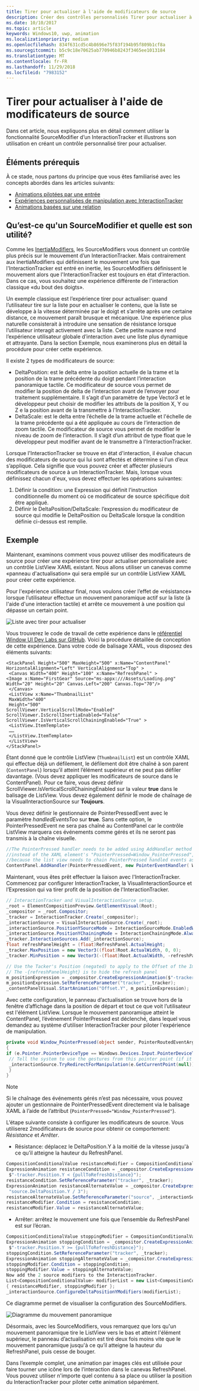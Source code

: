 ```yaml
---
title: Tirer pour actualiser à l'aide de modificateurs de source
description: Créer des contrôles personnalisés Tirer pour actualiser à l’aide de SourceModifiers
ms.date: 10/10/2017
ms.topic: article
keywords: Windows10, uwp, animation
ms.localizationpriority: medium
ms.openlocfilehash: 834f631cd5c4b8696e75f83f194b95f809b1cf8a
ms.sourcegitcommit: b5c9c18e70625ab770946b8243f3465ee1013184
ms.translationtype: MT
ms.contentlocale: fr-FR
ms.lasthandoff: 11/29/2018
ms.locfileid: "7983152"
---
```

# <a name="pull-to-refresh-with-source-modifiers"></a>Tirer pour actualiser à l'aide de modificateurs de source

Dans cet article, nous expliquons plus en détail comment utiliser la fonctionnalité SourceModifier d’un InteractionTracker et illustrons son utilisation en créant un contrôle personnalisé tirer pour actualiser.

## <a name="prerequisites"></a>Éléments prérequis

À ce stade, nous partons du principe que vous êtes familiarisé avec les concepts abordés dans les articles suivants:

- [Animations pilotées par une entrée](input-driven-animations.md)
- [Expériences personnalisées de manipulation avec InteractionTracker](interaction-tracker-manipulations.md)
- [Animations basées sur une relation](relation-animations.md)

## <a name="what-is-a-sourcemodifier-and-why-are-they-useful"></a>Qu’est-ce qu'un SourceModifier et quelle est son utilité?

Comme les [InertiaModifiers](inertia-modifiers.md), les SourceModifiers vous donnent un contrôle plus précis sur le mouvement d’un InteractionTracker. Mais contrairement aux InertiaModifiers qui définissent le mouvement une fois que l'InteractionTracker est entré en inertie, les SourceModifiers définissent le mouvement alors que l'InteractionTracker est toujours en état d’interaction. Dans ce cas, vous souhaitez une expérience différente de l'interaction classique «du bout des doigts».

Un exemple classique est l’expérience tirer pour actualiser: quand l’utilisateur tire sur la liste pour en actualiser le contenu, que la liste se développe à la vitesse déterminée par le doigt et s’arrête après une certaine distance, ce mouvement paraît brusque et mécanique. Une expérience plus naturelle consisterait à introduire une sensation de résistance lorsque l’utilisateur interagit activement avec la liste. Cette petite nuance rend l’expérience utilisateur globale d’interaction avec une liste plus dynamique et attrayante. Dans la section Exemple, nous examinerons plus en détail la procédure pour créer cette expérience.

Il existe 2 types de modificateurs de source:

- DeltaPosition: est le delta entre la position actuelle de la trame et la position de la trame précédente du doigt pendant l’interaction panoramique tactile. Ce modificateur de source vous permet de modifier la position de delta de l’interaction avant de l’envoyer pour traitement supplémentaire. Il s’agit d’un paramètre de type Vector3 et le développeur peut choisir de modifier les attributs de la position X, Y ou Z e la position avant de la transmettre à l'InteractionTracker.
- DeltaScale: est le delta entre l’échelle de la trame actuelle et l'échelle de la trame précédente qui a été appliquée au cours de l’interaction de zoom tactile. Ce modificateur de source vous permet de modifier le niveau de zoom de l’interaction. Il s’agit d’un attribut de type float que le développeur peut modifier avant de le transmettre à l'InteractionTracker.

Lorsque l'InteractionTracker se trouve en état d'interaction, il évalue chacun des modificateurs de source qui lui sont affectés et détermine si l'un d’eux s’applique. Cela signifie que vous pouvez créer et affecter plusieurs modificateurs de source à un InteractionTracker. Mais, lorsque vous définissez chacun d'eux, vous devez effectuer les opérations suivantes:

1. Définir la condition: une Expression qui définit l’instruction conditionnelle du moment où ce modificateur de source spécifique doit être appliqué.
1. Définir le DeltaPosition/DeltaScale: l’expression du modificateur de source qui modifie le DeltaPosition ou DeltaScale lorsque la condition définie ci-dessus est remplie.

## <a name="example"></a>Exemple

Maintenant, examinons comment vous pouvez utiliser des modificateurs de source pour créer une expérience tirer pour actualiser personnalisée avec un contrôle ListView XAML existant. Nous allons utiliser un canevas comme «panneau d'actualisation» qui sera empilé sur un contrôle ListView XAML pour créer cette expérience.

Pour l'expérience utilisateur final, nous voulons créer l’effet de «résistance» lorsque l’utilisateur effectue un mouvement panoramique actif sur la liste (à l'aide d'une interaction tactile) et arrête ce mouvement à une position qui dépasse un certain point.

![Liste avec tirer pour actualiser](images/animation/city-list.gif)

Vous trouverez le code de travail de cette expérience dans le [référentiel Window UI Dev Labs sur GitHub](https://github.com/Microsoft/WindowsUIDevLabs). Voici la procédure détaillée de conception de cette expérience.
Dans votre code de balisage XAML, vous disposez des éléments suivants:

```xaml
<StackPanel Height="500" MaxHeight="500" x:Name="ContentPanel" HorizontalAlignment="Left" VerticalAlignment="Top" >
 <Canvas Width="400" Height="100" x:Name="RefreshPanel" >
<Image x:Name="FirstGear" Source="ms-appx:///Assets/Loading.png" Width="20" Height="20" Canvas.Left="200" Canvas.Top="70"/>
 </Canvas>
 <ListView x:Name="ThumbnailList"
 MaxWidth="400"
 Height="500"
ScrollViewer.VerticalScrollMode="Enabled" ScrollViewer.IsScrollInertiaEnabled="False" ScrollViewer.IsVerticalScrollChainingEnabled="True" >
 <ListView.ItemTemplate>
 ……
 </ListView.ItemTemplate>
 </ListView>
</StackPanel>
```

Étant donné que le contrôle ListView (`ThumbnailList`) est un contrôle XAML qui effectue déjà un défilement, le défilement doit être chaîné à son parent (`ContentPanel`) lorsqu’il atteint l’élément supérieur et ne peut pas défiler davantage. (Vous devez appliquer les modificateurs de source dans le ContentPanel). Pour ce faire, vous devez définir ScrollViewer.IsVerticalScrollChainingEnabled sur la valeur **true** dans le balisage de ListView. Vous devez également définir le mode de chaînage de la VisualInteractionSource sur **Toujours**.

Vous devez définir le gestionnaire de PointerPressedEvent avec le paramètre _handledEventsToo_ sur **true**. Sans cette option, le PointerPressedEvent ne sera pas chaîné au ContentPanel car le contrôle ListView marquera ces événements comme gérés et ils ne seront pas transmis à la chaîne visuelle.

```csharp
//The PointerPressed handler needs to be added using AddHandler method with the //handledEventsToo boolean set to "true"
//instead of the XAML element's "PointerPressed=Window_PointerPressed",
//because the list view needs to chain PointerPressed handled events as well.
ContentPanel.AddHandler(PointerPressedEvent, new PointerEventHandler( Window_PointerPressed), true);
```

Maintenant, vous êtes prêt effectuer la liaison avec l'InteractionTracker. Commencez par configurer InteractionTracker, la VisualInteractionSource et l’Expression qui va tirer profit de la position de l'InteractionTracker.

```csharp
// InteractionTracker and VisualInteractionSource setup.
_root = ElementCompositionPreview.GetElementVisual(Root);
_compositor = _root.Compositor;
_tracker = InteractionTracker.Create(_compositor);
_interactionSource = VisualInteractionSource.Create(_root);
_interactionSource.PositionYSourceMode = InteractionSourceMode.EnabledWithInertia;
_interactionSource.PositionYChainingMode = InteractionChainingMode.Always;
_tracker.InteractionSources.Add(_interactionSource);
float refreshPanelHeight = (float)RefreshPanel.ActualHeight;
_tracker.MaxPosition = new Vector3((float)Root.ActualWidth, 0, 0);
_tracker.MinPosition = new Vector3(-(float)Root.ActualWidth, -refreshPanelHeight, 0);

// Use the Tacker's Position (negated) to apply to the Offset of the Image.
// The -{refreshPanelHeight} is to hide the refresh panel
m_positionExpression = _compositor.CreateExpressionAnimation($"-tracker.Position.Y - {refreshPanelHeight} ");
m_positionExpression.SetReferenceParameter("tracker", _tracker);
_contentPanelVisual.StartAnimation("Offset.Y", m_positionExpression);
```

Avec cette configuration, le panneau d’actualisation se trouve hors de la fenêtre d’affichage dans la position de départ et tout ce que voit l’utilisateur est l'élément ListView. Lorsque le mouvement panoramique atteint le ContentPanel, l’événement PointerPressed est déclenché, dans lequel vous demandez au système d’utiliser InteractionTracker pour piloter l'expérience de manipulation.

```csharp
private void Window_PointerPressed(object sender, PointerRoutedEventArgs e)
{
if (e.Pointer.PointerDeviceType == Windows.Devices.Input.PointerDeviceType.Touch) {
 // Tell the system to use the gestures from this pointer point (if it can).
 _interactionSource.TryRedirectForManipulation(e.GetCurrentPoint(null));
 }
}
```

> [!NOTE]
> Si le chaînage des événements gérés n’est pas nécessaire, vous pouvez ajouter un gestionnaire de PointerPressedEvent directement via le balisage XAML à l’aide de l’attribut (`PointerPressed="Window_PointerPressed"`).

L’étape suivante consiste à configurer les modificateurs de source. Vous utiliserez 2modificateurs de source pour obtenir ce comportement: _Résistance_ et _Arrêter_.

- Résistance: déplacez le DeltaPosition.Y à la moitié de la vitesse jusqu'à ce qu’il atteigne la hauteur du RefreshPanel.

```csharp
CompositionConditionalValue resistanceModifier = CompositionConditionalValue.Create (_compositor);
ExpressionAnimation resistanceCondition = _compositor.CreateExpressionAnimation(
 $"-tracker.Position.Y < {pullToRefreshDistance}");
resistanceCondition.SetReferenceParameter("tracker", _tracker);
ExpressionAnimation resistanceAlternateValue = _compositor.CreateExpressionAnimation(
 "source.DeltaPosition.Y / 3");
resistanceAlternateValue.SetReferenceParameter("source", _interactionSource);
resistanceModifier.Condition = resistanceCondition;
resistanceModifier.Value = resistanceAlternateValue;
```

- Arrêter: arrêtez le mouvement une fois que l’ensemble du RefreshPanel est sur l’écran.

```csharp
CompositionConditionalValue stoppingModifier = CompositionConditionalValue.Create (_compositor);
ExpressionAnimation stoppingCondition = _compositor.CreateExpressionAnimation(
 $"-tracker.Position.Y >= {pullToRefreshDistance}");
stoppingCondition.SetReferenceParameter("tracker", _tracker);
ExpressionAnimation stoppingAlternateValue = _compositor.CreateExpressionAnimation("0");
stoppingModifier.Condition = stoppingCondition;
stoppingModifier.Value = stoppingAlternateValue;
Now add the 2 source modifiers to the InteractionTracker.
List<CompositionConditionalValue> modifierList = new List<CompositionConditionalValue>()
{ resistanceModifier, stoppingModifier };
_interactionSource.ConfigureDeltaPositionYModifiers(modifierList);
```

Ce diagramme permet de visualiser la configuration des SourceModifiers.

![Diagramme du mouvement panoramique](images/animation/source-modifiers-diagram.png)

Désormais, avec les SourceModifiers, vous remarquez que lors qu'un mouvement panoramique tire le ListView vers le bas et atteint l'élément supérieur, le panneau d’actualisation est tiré deux fois moins vite que le mouvement panoramique jusqu'à ce qu’il atteigne la hauteur du RefreshPanel, puis cesse de bouger.

Dans l’exemple complet, une animation par images clés est utilisée pour faire tourner une icône lors de l’interaction dans le canevas RefreshPanel. Vous pouvez utiliser n'importe quel contenu à sa place ou utiliser la position du InteractionTracker pour piloter cette animation séparément.
